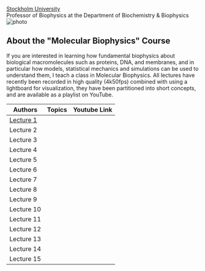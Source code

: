 [Stockholm University](https://www.su.se/english/profiles/erlin-1.189634?open-collapse-boxes=body-teaching)   
Professor of Biophysics at the Department of Biochemistry & Biophysics  
![photo](https://media.drugdesign.org/site/external/erik-lindahl/erik-lindhal.jpg)


## About the "Molecular Biophysics" Course
If you are interested in learning how fundamental biophysics about biological macromolecules such as proteins, DNA, and membranes, and in particular how models, statistical mechanics and simulations can be used to understand them, I teach a class in Molecular Biophysics. All lectures have recently been recorded in high quality (4k50fps) combined with using a lightboard for visualization, they have been partitioned into short concepts, and are available as a playlist on YouTube.

| Authors                      | Topics                             |   Youtube Link |
| ---------------------------- | ---------------------------------- | ------------ | 
| [Lecture 1](lecture-1.md)    |                                    |             |               |
| Lecture 2       |                                    |             |
| Lecture 3       |                                    |             |
| Lecture 4       |                                    |             |
| Lecture 5       |                                    |             |
| Lecture 6       |                                    |             |
| Lecture 7       |                                    |             | 
| Lecture 8       |                                    |             |
| Lecture 9       |                                    |             | 
| Lecture 10       |                                    |            |
| Lecture 11       |                                    |             |
| Lecture 12       |                                    |             |
| Lecture 13       |                                    |             |
| Lecture 14      |                                    |              |
| Lecture 15       |                                    |             |
